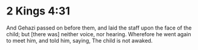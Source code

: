 # 2 Kings 4:31

And Gehazi passed on before them, and laid the staff upon the face of the child; but [there was] neither voice, nor hearing. Wherefore he went again to meet him, and told him, saying, The child is not awaked.
